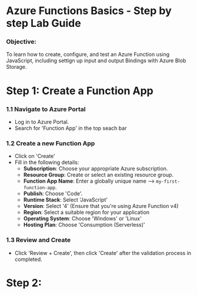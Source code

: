 # Azure Functions Basics - Step by step Lab Guide

### Objective:

To learn how to create, configure, and test an Azure Function using JavaScript, including settign up input and output Bindings with Azure Blob Storage.

# Step 1: Create a Function App

### 1.1 Navigate to Azure Portal

- Log in to Azure Portal.
- Search for 'Function App' in the top seach bar

### 1.2 Create a new Function App

- Click on 'Create'
- Fill in the following details:
    - **Subscription**: Choose your appropriate Azure subscription.
    - **Resource Group**: Create or select an existing resource group.
    - **Function App Name**: Enter a globally unique name --> ```my-first-function-app```.
    - **Publish**: Choose 'Code'.
    - **Runtime Stack**: Select 'JavaScript'
    - **Version**: Select '4' (Ensure that you're using Azure Function v4)
    - **Region**: Select a suitable region for your application 
    - **Operating System**: Choose 'Windows' or 'Linux' 
    - **Hosting Plan**: Choose 'Consumption (Serverless)'

### 1.3 Review and Create 

- Click 'Review + Create', then click 'Create' after the validation process in completed.

# Step 2: 
